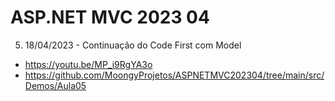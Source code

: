 # ASP.NET MVC 2023 04

5. 18/04/2023 - Continuação do Code First com Model
- https://youtu.be/MP_i9RgYA3o
- https://github.com/MoongyProjetos/ASPNETMVC202304/tree/main/src/Demos/Aula05
